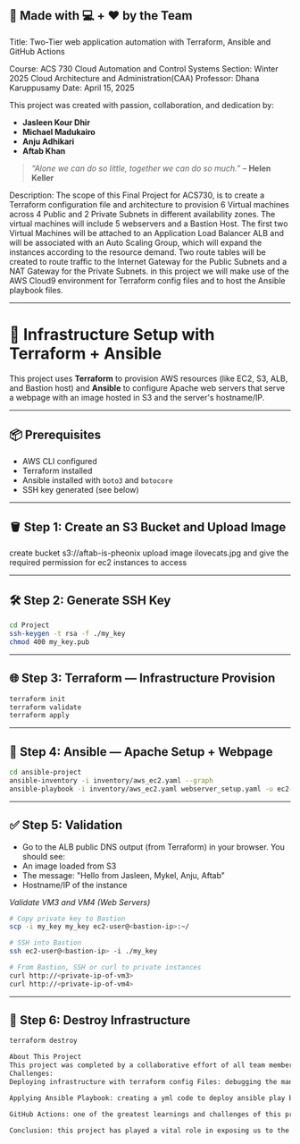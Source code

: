 ## 🙌 Made with 💻 + ❤️ by the Team
Title: Two-Tier web application automation with Terraform, Ansible and GitHub Actions

Course: ACS 730 Cloud Automation and Control Systems
Section: Winter 2025 Cloud Architecture and Administration(CAA)
Professor: Dhana Karuppusamy
Date: April 15, 2025

This project was created with passion, collaboration, and dedication by:

- **Jasleen Kour Dhir**
- **Michael Madukairo**
- **Anju Adhikari**
- **Aftab Khan**

> _“Alone we can do so little, together we can do so much.”_ – **Helen Keller**

Description: The scope of this Final Project for ACS730, is to create a Terraform configuration file and architecture to provision 6 Virtual machines across 4 Public and 2 Private Subnets in different availability zones. The virtual machines will include 5 webservers and a Bastion Host. The first two Virtual Machines will be attached to an Application Load Balancer ALB and will be associated with an Auto Scaling Group, which will expand the instances according to the resource demand.
Two route tables will be created to route traffic to the Internet Gateway for the Public Subnets and a NAT Gateway for the Private Subnets.
in this project we will make use of the AWS Cloud9 environment for Terraform config files and to host the Ansible playbook files.

---

# 🚀 Infrastructure Setup with Terraform + Ansible

This project uses **Terraform** to provision AWS resources (like EC2, S3, ALB, and Bastion host) and **Ansible** to configure Apache web servers that serve a webpage with an image hosted in S3 and the server's hostname/IP.

---

## 📦 Prerequisites

- AWS CLI configured
- Terraform installed
- Ansible installed with `boto3` and `botocore`
- SSH key generated (see below)

---

## 🪣 Step 1: Create an S3 Bucket and Upload Image

create bucket s3://aftab-is-pheonix
upload image ilovecats.jpg and give the required permission for ec2 instances to access

---

## 🛠️ Step 2: Generate SSH Key

```bash
cd Project
ssh-keygen -t rsa -f ./my_key
chmod 400 my_key.pub
```

---

## 🌐 Step 3: Terraform — Infrastructure Provision

```bash
terraform init
terraform validate
terraform apply
```

---

## 🤖 Step 4: Ansible — Apache Setup + Webpage

```bash
cd ansible-project
ansible-inventory -i inventory/aws_ec2.yaml --graph
ansible-playbook -i inventory/aws_ec2.yaml webserver_setup.yaml -u ec2-user --private-key ~/.ssh/my_key
```

---

## ✅ Step 5: Validation

- Go to the ALB public DNS output (from Terraform) in your browser. You should see:
- An image loaded from S3
- The message: "Hello from Jasleen, Mykel, Anju, Aftab"
- Hostname/IP of the instance

*Validate VM3 and VM4 (Web Servers)*

```bash
# Copy private key to Bastion
scp -i my_key my_key ec2-user@<bastion-ip>:~/

# SSH into Bastion
ssh ec2-user@<bastion-ip> -i ./my_key

# From Bastion, SSH or curl to private instances
curl http://<private-ip-of-vm3>
curl http://<private-ip-of-vm4>
```

---

## 🧹 Step 6: Destroy Infrastructure

```bash
terraform destroy

About This Project
This project was completed by a collaborative effort of all team members as outlined at the outset, as a product of extensive brainstorming, research and exhaustive learning, some of the challenges encountered can be summarized as below.  
Challenges:
Deploying infrastructure with terraform config Files: debugging the many errors resulting from syntax mismatch while developing the various modules required to develop the ec2 infrastructure

Applying Ansible Playbook: creating a yml code to deploy ansible play book was initially very challenging we used the examples on the class activities to over come the changes and were able to install Ansible on the cloud9 ide and run the playbook

GitHub Actions: one of the greatest learnings and challenges of this project was uploading the Terraform codes from Cloud9 to GitHub and establishing the GitHub Actions to automate the workflow. We eventually used great help from Professor Dhana who gave us a clear direction on how to achieve this very important step.

Conclusion: this project has played a vital role in exposing us to the great provisions of Cloud Automation using Infrastructure as a code (IaaC) and the extensible learning of Git and GitHub Actions.

```

